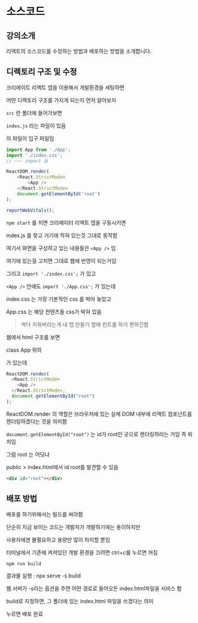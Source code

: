 # 소스코드

## 강의소개

리액트의 소스코드를 수정하는 방법과 배포하는 방법을 소개합니다.

## 디렉토리 구조 및 수정

크리에이트 리액트 앱을 이용해서 개발환경을 세팅하면

어떤 디렉토리 구조를 가지게 되는지 먼저 알아보자

`src` 란 폴더에 들어가보면

`index.js` 라는 파일이 있음

이 파일이 입구 파일임

```js
import App from './App';
import './index.css';
// ~~~ import 들

ReactDOM.render(
    <React.StrictMode>
        <App />
    </React.StrictMode>
    document.getElementById('root')
);

reportWebVitals();
```

`npm start` 를 치면 크리에이터 리액트 앱을 구동시키면

index.js 를 찾고 거기에 적혀 있는것 그대로 동작함

여기서 화면을 구성하고 있는 내용들은 `<App />` 임

여기에 있는걸 고치면 그대로 웹에 반영이 되는거임

그리고 `import './index.css';` 가 있고

`<App />` 안에도 `import './App.css';` 가 있는데

index.css 는 가장 기본적인 css 를 박아 놓았고

App.css 는 해당 컨텐츠들 css가 박혀 있음

> 싹다 지워버리는게 내 앱 만들기 할때 컨트롤 하기 편하긴함

웹에서 html 구조를 보면

class App 위의 <div id="root"> 가 있는데

```js
ReactDOM.render(
  <React.StrictMode>
    <App />
  </React.StrictMode>,
  document.getElementById("root")
);
```

ReactDOM.render 의 역할은 브라우저에 있는 실제 DOM 내부에 리액트 컴포넌트를 렌더링하겠다는 것을 의미함

`document.getElementById("root")` 는 id가 root인 곳으로 렌더링하라는 거임 즉 위치임

그럼 root 는 어딧냐

public > index.html에서 id root를 발견할 수 있음

```html
<div id="root"></div>
```

## 배포 방법

배포를 하기위해서는 빌드를 써야함

단순히 지금 보이는 코드는 개발자가 개발하기에는 용이하지만

사용자에겐 불필요하고 용량만 많이 차지할 뿐임

터미널에서 기존에 켜져있던 개발 환경을 끄려면 ctrl+c를 누르면 꺼짐

    npm run build

결과물 실행 : npx serve -s build

웹 서버가 -s라는 옵션을 주면 어떤 경로로 들어오든 index.html파일을 서비스 함

build로 지정하면, 그 폴더에 있는 index.html 파일을 쓰겠다는 의미

누르면 배포 완료
